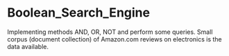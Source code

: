 # Boolean_Search_Engine
Implementing methods AND, OR, NOT and perform some queries. Small corpus (document collection)
of Amazon.com reviews on electronics is the data available.
